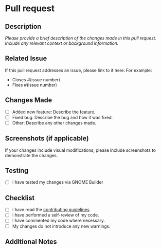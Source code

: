 # Pull request

## Description

_Please provide a brief description of the changes made in this pull request. Include any relevant context or background information._

## Related Issue

If this pull request addresses an issue, please link to it here. For example:
- Closes #(issue number)
- Fixes #(issue number)

## Changes Made

- [ ] Added new feature: Describe the feature.
- [ ] Fixed bug: Describe the bug and how it was fixed.
- [ ] Other: Describe any other changes made.

## Screenshots (if applicable)

If your changes include visual modifications, please include screenshots to demonstrate the changes.

## Testing
- [ ] I have tested my changes via GNOME Builder

## Checklist

- [ ] I have read the [contributing guidelines](https://github.com/vikdevelop/SaveDesktop/blob/main/CONTRIBUTING.md).
- [ ] I have performed a self-review of my code.
- [ ] I have commented my code where necessary.
- [ ] My changes do not introduce any new warnings.

## Additional Notes

